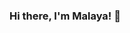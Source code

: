 ### Hi there, I'm Malaya! 👋
<!--
- 🔭 I’m currently interested in Product Ops, Research Ops and Data Science
- 🌱 I’m currently learning SQL and Python
- 👀 I’m currently looking for my next job opportunity. 
- 🌺 Pronouns: She/Her/Hers
-->
